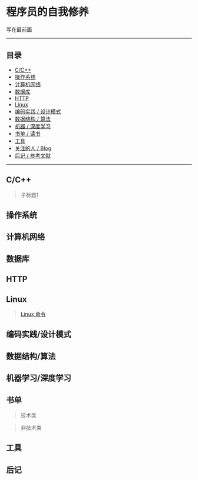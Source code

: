# 程序员的自我修养

写在最前面

-----

## 目录

* [C/C++](#C/C++)
* [操作系统](#操作系统)
* [计算机网络](#计算机网络)
* [数据库](#数据库)
* [HTTP](#HTTP)
* [Linux](#Linux)
* [编码实践 / 设计模式](#编码实践/设计模式)
* [数据结构 / 算法](#数据结构/算法)
* [机器 / 深度学习](#机器学习/深度学习)
* [书单 / 读书](#书单)
* [工具](#工具)
* [关注的人 / Blog](#关注的人/Blog)
* [后记 / 参考文献](#后记)

---

## C/C++

> 子标题1

## 操作系统

## 计算机网络

## 数据库

## HTTP

## Linux

> [Linux 命令]()

## 编码实践/设计模式

## 数据结构/算法

## 机器学习/深度学习

## 书单

> 技术类

> 非技术类

## 工具

## 后记
